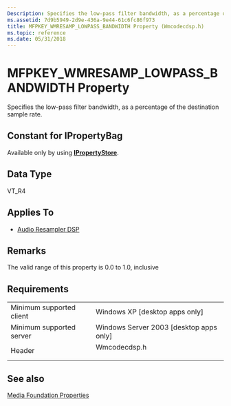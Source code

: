 ```yaml
---
Description: Specifies the low-pass filter bandwidth, as a percentage of the destination sample rate.
ms.assetid: 7d9b5949-2d9e-436a-9e44-61c6fc86f973
title: MFPKEY_WMRESAMP_LOWPASS_BANDWIDTH Property (Wmcodecdsp.h)
ms.topic: reference
ms.date: 05/31/2018
---
```


# MFPKEY\_WMRESAMP\_LOWPASS\_BANDWIDTH Property

Specifies the low-pass filter bandwidth, as a percentage of the destination sample rate.

## Constant for IPropertyBag

Available only by using [**IPropertyStore**](https://msdn.microsoft.com/library/Bb761474(v=VS.85).aspx).

## Data Type

VT\_R4

## Applies To

-   [Audio Resampler DSP](audioresampler.md)

## Remarks

The valid range of this property is 0.0 to 1.0, inclusive

## Requirements



|                                     |                                                                                         |
|-------------------------------------|-----------------------------------------------------------------------------------------|
| Minimum supported client<br/> | Windows XP \[desktop apps only\]<br/>                                             |
| Minimum supported server<br/> | Windows Server 2003 \[desktop apps only\]<br/>                                    |
| Header<br/>                   | <dl> <dt>Wmcodecdsp.h</dt> </dl> |



## See also

<dl> <dt>

[Media Foundation Properties](media-foundation-properties.md)
</dt> </dl>

 

 




